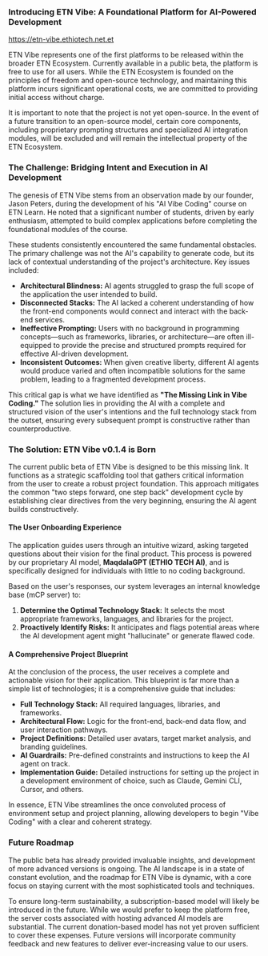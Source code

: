 ### **Introducing ETN Vibe: A Foundational Platform for AI-Powered Development**

https://etn-vibe.ethiotech.net.et

ETN Vibe represents one of the first platforms to be released within the broader ETN Ecosystem. Currently available in a public beta, the platform is free to use for all users. While the ETN Ecosystem is founded on the principles of freedom and open-source technology, and maintaining this platform incurs significant operational costs, we are committed to providing initial access without charge.

It is important to note that the project is not yet open-source. In the event of a future transition to an open-source model, certain core components, including proprietary prompting structures and specialized AI integration modules, will be excluded and will remain the intellectual property of the ETN Ecosystem.

### **The Challenge: Bridging Intent and Execution in AI Development**

The genesis of ETN Vibe stems from an observation made by our founder, Jason Peters, during the development of his "AI Vibe Coding" course on ETN Learn. He noted that a significant number of students, driven by early enthusiasm, attempted to build complex applications before completing the foundational modules of the course.

These students consistently encountered the same fundamental obstacles. The primary challenge was not the AI's capability to generate code, but its lack of contextual understanding of the project's architecture. Key issues included:

* **Architectural Blindness:** AI agents struggled to grasp the full scope of the application the user intended to build.  
* **Disconnected Stacks:** The AI lacked a coherent understanding of how the front-end components would connect and interact with the back-end services.  
* **Ineffective Prompting:** Users with no background in programming concepts—such as frameworks, libraries, or architecture—are often ill-equipped to provide the precise and structured prompts required for effective AI-driven development.  
* **Inconsistent Outcomes:** When given creative liberty, different AI agents would produce varied and often incompatible solutions for the same problem, leading to a fragmented development process.

This critical gap is what we have identified as **"The Missing Link in Vibe Coding."** The solution lies in providing the AI with a complete and structured vision of the user's intentions and the full technology stack from the outset, ensuring every subsequent prompt is constructive rather than counterproductive.

### **The Solution: ETN Vibe v0.1.4 is Born**

The current public beta of ETN Vibe is designed to be this missing link. It functions as a strategic scaffolding tool that gathers critical information from the user to create a robust project foundation. This approach mitigates the common "two steps forward, one step back" development cycle by establishing clear directives from the very beginning, ensuring the AI agent builds constructively.

#### **The User Onboarding Experience**

The application guides users through an intuitive wizard, asking targeted questions about their vision for the final product. This process is powered by our proprietary AI model, **MaqdalaGPT (ETHIO TECH AI)**, and is specifically designed for individuals with little to no coding background.

Based on the user's responses, our system leverages an internal knowledge base (mCP server) to:

1. **Determine the Optimal Technology Stack:** It selects the most appropriate frameworks, languages, and libraries for the project.  
2. **Proactively Identify Risks:** It anticipates and flags potential areas where the AI development agent might "hallucinate" or generate flawed code.

#### **A Comprehensive Project Blueprint**

At the conclusion of the process, the user receives a complete and actionable vision for their application. This blueprint is far more than a simple list of technologies; it is a comprehensive guide that includes:

* **Full Technology Stack:** All required languages, libraries, and frameworks.  
* **Architectural Flow:** Logic for the front-end, back-end data flow, and user interaction pathways.  
* **Project Definitions:** Detailed user avatars, target market analysis, and branding guidelines.  
* **AI Guardrails:** Pre-defined constraints and instructions to keep the AI agent on track.  
* **Implementation Guide:** Detailed instructions for setting up the project in a development environment of choice, such as Claude, Gemini CLI, Cursor, and others.

In essence, ETN Vibe streamlines the once convoluted process of environment setup and project planning, allowing developers to begin "Vibe Coding" with a clear and coherent strategy.

### **Future Roadmap**

The public beta has already provided invaluable insights, and development of more advanced versions is ongoing. The AI landscape is in a state of constant evolution, and the roadmap for ETN Vibe is dynamic, with a core focus on staying current with the most sophisticated tools and techniques.

To ensure long-term sustainability, a subscription-based model will likely be introduced in the future. While we would prefer to keep the platform free, the server costs associated with hosting advanced AI models are substantial. The current donation-based model has not yet proven sufficient to cover these expenses. Future versions will incorporate community feedback and new features to deliver ever-increasing value to our users.
